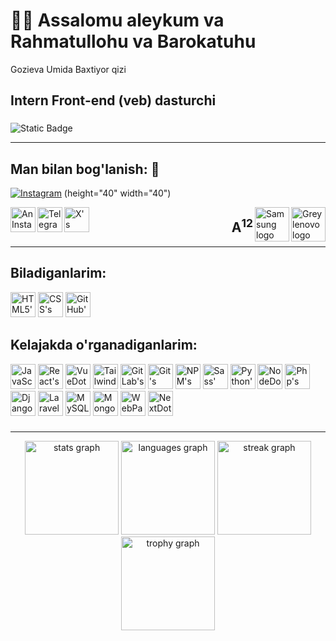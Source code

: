 <h1 align="left">👋🏻 Assalomu aleykum va Rahmatullohu va Barokatuhu</h1>
<p align="left">Gozieva Umida Baxtiyor qizi</p>
<h2 align="left">Intern Front-end (veb) dasturchi</h2>

###

![Static Badge](https://img.shields.io/badge/Visual_Studio_Code-One_love-007ACC)

<hr>

###

## Man bilan bog'lanish: 🤝

[![Instagram](https://cdn.simpleicons.org/instagram)](https://www.instagram.com/umida_dasturchi/) (height="40" width="40")
 
<img align="left" title="Instagram" height="40" width="40" src="" alt="An Instagram logo"/>
<img align="left" height="40" width="40" src="https://cdn.simpleicons.org/telegram" alt="Telegram's logo" />
<img align="left" height="40" width="40" src="https://cdn.simpleicons.org/x" alt="X's logo" />
<img align="right" height="55" width="55" src="https://cdn.simpleicons.org/lenovo/gray" alt="Grey lenovo logo" />
<img align="right" height="55" width="55" src="https://cdn.simpleicons.org/samsung" alt="Samsung logo" />
<h2 align="right">A<sup>12</sup></h2>

<hr>

###

## Biladiganlarim:

<div align="left">
 
<img height="40" width="40" src="https://cdn.simpleicons.org/html5" alt="HTML5's logo" />
<img height="40" width="40" src="https://cdn.simpleicons.org/css3" alt="CSS's logo" />
<img height="40" width="40" src="https://cdn.simpleicons.org/github" alt="GitHub's logo" />

</div>

###

## Kelajakda o'rganadiganlarim:

<div align="left">
 
<img height="40" width="40" src="https://cdn.simpleicons.org/javascript" alt="JavaScript's logo"/>
<img height="40" width="40" src="https://cdn.simpleicons.org/react" alt="React's logo" />
<img height="40" width="40" src="https://cdn.simpleicons.org/vuedotjs" alt="VueDot JS' logo" />
<img height="40" width="40" src="https://cdn.simpleicons.org/tailwindcss" alt="Tailwind CSS's logo" />
<img height="40" width="40" src="https://cdn.simpleicons.org/gitlab" alt="GitLab's logo" />
<img height="40" width="40" src="https://cdn.simpleicons.org/git" alt="Git's logo" />
<img height="40" width="40" src="https://cdn.simpleicons.org/npm" alt="NPM's logo" />
<img height="40" width="40" src="https://cdn.simpleicons.org/sass" alt="Sass' logo" />
<img height="40" width="40" src="https://cdn4.iconfinder.com/data/icons/logos-and-brands/512/267_Python_logo-512.png" alt="Python's logo"/>
<img height="40" width="40" src="https://cdn.simpleicons.org/nodedotjs" alt="NodeDotJS' logo" />
<img height="40" width="40" src="https://cdn.simpleicons.org/php" alt="Php's logo" /> 
<img height="40" width="40" src="https://cdn.simpleicons.org/django" alt="Django's logo" /> 
<img height="40" width="40" src="https://cdn.simpleicons.org/laravel" alt="Laravel's logo" />
<img height="40" width="40" src="https://cdn.simpleicons.org/mysql" alt="MySQL's logo" />
<img height="40" width="40" src="https://cdn.simpleicons.org/mongodb" alt="MongoDB's logo" /> 
<img height="40" width="40" src="https://cdn.simpleicons.org/webpack" alt="WebPack's logo" />
<img height="40" width="40" src="https://cdn.simpleicons.org/nextdotjs" alt="NextDotJS' logo" /> 

</div>


###
<hr>
<div align="center">
  <img src="https://github-readme-stats.vercel.app/api?username=umida-dasturchi&hide_title=false&hide_rank=false&show_icons=true&include_all_commits=true&count_private=true&disable_animations=false&theme=blue-green&locale=en&hide_border=false&order=1" height="150" alt="stats graph"  />
  <img src="https://github-readme-stats.vercel.app/api/top-langs?username=umida-dasturchi&locale=en&hide_title=true&layout=compact&card_width=320&langs_count=5&theme=blue-green&hide_border=false&order=2" height="150" alt="languages graph"  />
  <img src="https://streak-stats.demolab.com?user=umida-dasturchi&locale=en&mode=daily&theme=blue-green&hide_border=false&border_radius=15&order=3" height="150" alt="streak graph"  />
  <img src="https://github-profile-trophy.vercel.app?username=umida-dasturchi&theme=matrix&column=-1&row=1&margin-w=8&margin-h=8&no-bg=true&no-frame=false&order=4" height="150" alt="trophy graph"  />
</div>

<!---
Umida-dasturchi/Umida-dasturchi is a ✨ special ✨ repository because its `README.md` (this file) appears on your GitHub profile.
You can click the Preview link to take a look at your changes.
--->
